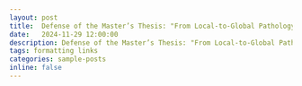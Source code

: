 ```yaml
---
layout: post
title:  Defense of the Master’s Thesis: "From Local-to-Global Pathology Analysis: Computational Methods for Multi-Class Cancer Classification"
date:   2024-11-29 12:00:00
description: Defense of the Master’s Thesis: "From Local-to-Global Pathology Analysis: Computational Methods for Multi-Class Cancer Classification"
tags: formatting links
categories: sample-posts
inline: false
---
```

